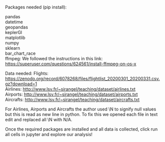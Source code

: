 Packages needed (pip install):  

pandas  
datetime  
geopandas  
keplerGl  
matplotlib  
numpy  
sklearn  
bar_chart_race  
ffmpeg: We followed the instructions in this link: https://superuser.com/questions/624561/install-ffmpeg-on-os-x  

Data needed:
Flights: https://zenodo.org/record/6078268/files/flightlist_20200301_20200331.csv.gz?download=1  
Airlines: http://www.lsv.fr/~sirangel/teaching/dataset/airlines.txt  
Airports: http://www.lsv.fr/~sirangel/teaching/dataset/airports.txt  
Aircrafts: http://www.lsv.fr/~sirangel/teaching/dataset/aircrafts.txt  

For Airlines, Airports and Aircrafts the author used \N to signify null values but this is read as new line in python. To fix this we opened each file in text edit and replaced all \N with N/A.  

Once the required packages are installed and all data is collected, click run all cells in jupyter and explore our analysis!
